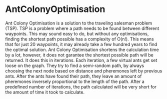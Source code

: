 # AntColonyOptimisation

Ant Colony Optimisation is a solution to the traveling salesman problem (TSP). TSP is a problem where a path needs to be found between different waypoints. This may sound easy to do, but without any optimisations, finding the shortest path possible has a complexity of O(n!). This means that for just 20 waypoints, it may already take a few hundred years to find the optimal solution.
Ant Colony Optimisation shortens the calculation time by a lot, however, it does not garantee the shortest possible path will be returned. It does this in iterations. Each iteration, a few virtual ants get set loose on the graph. They try to find a semi-random path, by always choosing the next node based on distance and pheremones left by previous ants. After the ants have found their path, they leave an amount of pheremones inversely proportional to the length of the path. After a predefined number of iterations, the path calculated will be very short for the amount of time it took to calculate.
